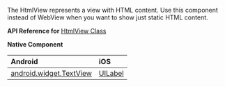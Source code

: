 The HtmlView represents a view with HTML content. 
Use this component instead of WebView when you want to show just static HTML content.

**API Reference for** [HtmlView Class](http://docs.nativescript.org/api-reference/modules/_ui_html_view_.html)

**Native Component**

| Android                | iOS      |
|:-----------------------|:---------|
| [android.widget.TextView](http://developer.android.com/reference/android/widget/TextView.html) | [UILabel](https://developer.apple.com/library/ios/documentation/UIKit/Reference/UILabel_Class/) |

